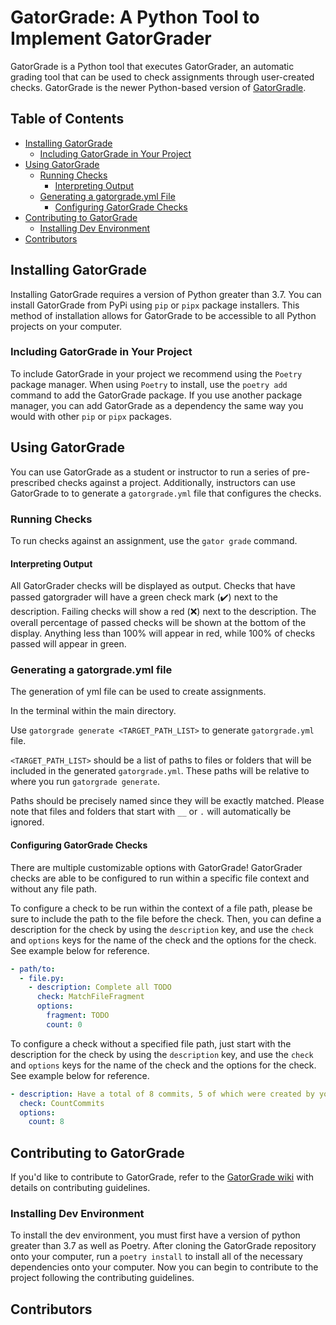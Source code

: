 # GatorGrade: A Python Tool to Implement GatorGrader

GatorGrade is a Python tool that executes GatorGrader, an automatic grading tool
that can be used to check assignments through user-created checks. GatorGrade is
the newer Python-based version of
[GatorGradle](https://github.com/GatorEducator/gatorgradle/blob/master/README.md).

## Table of Contents

- [Installing GatorGrade](#installing-gatorgrade)
  - [Including GatorGrade in Your Project](#including-gatorgrade-in-your-project)
- [Using GatorGrade](#using-gatorgrade)
  - [Running Checks](#running-checks)
    - [Interpreting Output](#interpreting-output)
  - [Generating a gatorgrade.yml File](#generating-a-gatorgrade.yml-file)
    - [Configuring GatorGrade Checks](#configuring-gatorgrade-checks)
- [Contributing to GatorGrade](#contributing-to-gatorgrade)
  - [Installing Dev Environment](#installing-dev-environment)
- [Contributors](#contributors)

## Installing GatorGrade

Installing GatorGrade requires a version of Python greater than 3.7. You can
install GatorGrade from PyPi using `pip` or `pipx` package installers. This
method of installation allows for GatorGrade to be accessible to all Python
projects on your computer.

### Including GatorGrade in Your Project

To include GatorGrade in your project we recommend using the `Poetry` package
manager. When using `Poetry` to install, use the `poetry add` command to add
the GatorGrade package. If you use another package manager, you can add
GatorGrade as a dependency the same way you would with other `pip` or `pipx` packages.

## Using GatorGrade

You can use GatorGrade as a student or instructor to run a series of
pre-prescribed checks against a project. Additionally, instructors can use
GatorGrade to to generate a `gatorgrade.yml` file that configures the checks.

### Running Checks

To run checks against an assignment, use the `gator grade` command.

#### Interpreting Output

All GatorGrader checks will be displayed as output.  Checks that
have passed gatorgrader will have a green check mark (:heavy_check_mark:)
next to the description.  Failing checks will show a red (:x:) next to the
description.  The overall percentage of passed checks will be shown
at the bottom of the display.  Anything less than 100% will appear in
red, while 100% of checks passed will appear in green.

### Generating a gatorgrade.yml file

The generation of yml file can be used to create assignments.

In the terminal within the main directory.

Use `gatorgrade generate <TARGET_PATH_LIST>` to generate `gatorgrade.yml` file.

`<TARGET_PATH_LIST>` should be a list of paths to files or folders that
will be included in the generated `gatorgrade.yml`. These paths will be
relative to where you run `gatorgrade generate`.

Paths should be precisely named since they will be exactly matched.
Please note that files and folders that start with `__` or `.` will
automatically be ignored.

#### Configuring GatorGrade Checks

There are multiple customizable options with GatorGrade!
GatorGrader checks are able to be configured to run
within a specific file context and without any file path.

To configure a check to be run within the context of a file path,
please be sure to include the path to the file before the check.
Then, you can define a description for the check by using the `description` key,
and use the `check` and `options` keys
for the name of the check and the options for the check.
See example below for reference.

```yml
- path/to:
  - file.py:
    - description: Complete all TODO
      check: MatchFileFragment
      options:
        fragment: TODO
        count: 0
```

To configure a check without a specified file path, just start with
the description for the check by using the `description` key, and use
the `check` and `options` keys for the name of the check
and the options for the check.
See example below for reference.

```yml
- description: Have a total of 8 commits, 5 of which were created by you
  check: CountCommits
  options:
    count: 8
```

## Contributing to GatorGrade

If you'd like to contribute to GatorGrade, refer to the
[GatorGrade wiki](https://github.com/GatorEducator/gatorgrade/wiki/Contributing-Guidelines)
with details on contributing guidelines.

### Installing Dev Environment

To install the dev environment, you must first have a version of python greater
than 3.7 as well as Poetry. After cloning the GatorGrade repository onto your
computer, run a `poetry install` to install all of the necessary dependencies
onto your computer. Now you can begin to contribute to the project following
the contributing guidelines.

## Contributors
